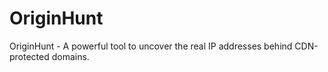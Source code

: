 # OriginHunt
OriginHunt - A powerful tool to uncover the real IP addresses behind CDN-protected domains.
